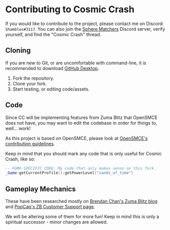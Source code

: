 # Contributing to Cosmic Crash
If you would like to contribute to the project, please contact me on
Discord: `Shambles#3117`. You can also join the [Sphere Matchers](https://discord.gg/gJgy5x5)
Discord server, verify yourself, and find the "Cosmic Crash" thread.

## Cloning
If you are new to Git, or are uncomfortable with command-line,
it is recommended to download [GitHub Desktop](https://desktop.github.com/).

1. Fork the repository.
2. Clone your fork.
2. Start testing, or editing code/assets.

## Code
Since CC will be implementing features from Zuma Blitz that OpenSMCE does not
have, you may want to edit the codebase in order for things to, well... work!

As this project is based on OpenSMCE, please look at [OpenSMCE's contribution
guidelines](https://github.com/jakubg1/OpenSMCE/blob/master/CONTRIBUTING.md).

Keep in mind that you should mark any code that is only useful for Cosmic Crash,
like so:
```lua
-- FORK-SPECIFIC CODE: My code that only makes sense on this fork.
_Game:getCurrentProfile():getPowerLevel("sands_of_time")
```

## Gameplay Mechanics
These have been researched mostly on [Brendan Chan's Zuma Blitz blog](http://bchantech.dreamcrafter.com/zumablitz/)
and [PopCap's ZB Customer Support page](https://web.archive.org/web/20130130103017/http://support.popcap.com/facebook/zuma-blitz).

We will be altering some of them for more fun!
Keep in mind this is only a spiritual successor - minor changes are allowed.